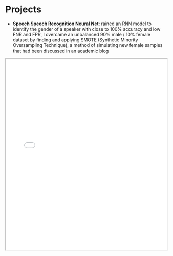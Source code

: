 # Projects

- **Speech Speech Recognition Neural Net**:
rained an RNN model to identify the gender of a speaker with close to 100% accuracy and low FNR and FPR, I overcame an unbalanced 90% male / 10% female dataset by finding and applying SMOTE (Synthetic Minority Oversampling Technique), a method of simulating new female samples that had been discussed in an academic blog
<iframe src="portfolio/Dayan Parker_Mini Project Presentation.pdf" width="100%" height="600px">
    This browser does not support PDFs. Please download the PDF to view it: 
    <a href="portfolio/Dayan Parker_Mini Project Presentation.pdf">Download PDF</a>.
</iframe>
